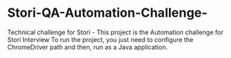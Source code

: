 # Stori-QA-Automation-Challenge-
Technical challenge for Stori -
This project is the Automation challenge for Stori Interview 
To run the project, you  just need to configure the ChromeDriver path and then, run as a Java application.

